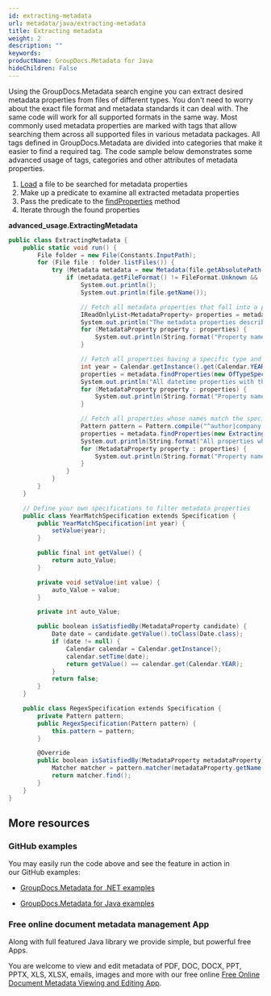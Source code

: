 ```yaml
---
id: extracting-metadata
url: metadata/java/extracting-metadata
title: Extracting metadata
weight: 2
description: ""
keywords: 
productName: GroupDocs.Metadata for Java
hideChildren: False
---
```

Using the GroupDocs.Metadata search engine you can extract desired metadata properties from files of different types. You don't need to worry about the exact file format and metadata standards it can deal with. The same code will work for all supported formats in the same way. Most commonly used metadata properties are marked with tags that allow searching them across all supported files in various metadata packages. All tags defined in GroupDocs.Metadata are divided into categories that make it easier to find a required tag. The code sample below demonstrates some advanced usage of tags, categories and other attributes of metadata properties.

1.  [Load](Extracting%2Bmetadata.html) a file to be searched for metadata properties
2.  Make up a predicate to examine all extracted metadata properties
3.  Pass the predicate to the [findProperties](https://apireference.groupdocs.com/metadata/java/com.groupdocs.metadata/Metadata#findProperties(com.groupdocs.metadata.search.Specification)) method
4.  Iterate through the found properties

**advanced\_usage.ExtractingMetadata**

```csharp
public class ExtractingMetadata {
    public static void run() {
        File folder = new File(Constants.InputPath);
        for (File file : folder.listFiles()) {
            try (Metadata metadata = new Metadata(file.getAbsolutePath())) {
                if (metadata.getFileFormat() != FileFormat.Unknown && !metadata.getDocumentInfo().isEncrypted()) {
                    System.out.println();
                    System.out.println(file.getName());

                    // Fetch all metadata properties that fall into a particular category
                    IReadOnlyList<MetadataProperty> properties = metadata.findProperties(new FallsIntoCategorySpecification(Tags.getContent()));
                    System.out.println("The metadata properties describing some characteristics of the file content: title, keywords, language, etc.");
                    for (MetadataProperty property : properties) {
                        System.out.println(String.format("Property name: %s, Property value: %s", property.getName(), property.getValue()));
                    }

                    // Fetch all properties having a specific type and value
                    int year = Calendar.getInstance().get(Calendar.YEAR);
                    properties = metadata.findProperties(new OfTypeSpecification(MetadataPropertyType.DateTime).and(new ExtractingMetadata().new YearMatchSpecification(year)));
                    System.out.println("All datetime properties with the year value equal to the current year");
                    for (MetadataProperty property : properties) {
                        System.out.println(String.format("Property name: %s, Property value: %s", property.getName(), property.getValue()));
                    }

                    // Fetch all properties whose names match the specified regex
                    Pattern pattern = Pattern.compile("^author|company|(.+date.*)$", Pattern.CASE_INSENSITIVE);
                    properties = metadata.findProperties(new ExtractingMetadata().new RegexSpecification(pattern));
                    System.out.println(String.format("All properties whose names match the following regex: %s", pattern.pattern()));
                    for (MetadataProperty property : properties) {
                        System.out.println(String.format("Property name: %s, Property value: %s", property.getName(), property.getValue()));
                    }
                }
            }
        }
    }

    // Define your own specifications to filter metadata properties
    public class YearMatchSpecification extends Specification {
        public YearMatchSpecification(int year) {
            setValue(year);
        }

        public final int getValue() {
            return auto_Value;
        }

        private void setValue(int value) {
            auto_Value = value;
        }

        private int auto_Value;

        public boolean isSatisfiedBy(MetadataProperty candidate) {
            Date date = candidate.getValue().toClass(Date.class);
            if (date != null) {
                Calendar calendar = Calendar.getInstance();
                calendar.setTime(date);
                return getValue() == calendar.get(Calendar.YEAR);
            }
            return false;
        }
    }

    public class RegexSpecification extends Specification {
        private Pattern pattern;
        public RegexSpecification(Pattern pattern) {
            this.pattern = pattern;
        }

        @Override
        public boolean isSatisfiedBy(MetadataProperty metadataProperty) {
            Matcher matcher = pattern.matcher(metadataProperty.getName());
            return matcher.find();
        }
    }
}
```

## More resources

### GitHub examples

You may easily run the code above and see the feature in action in our GitHub examples:

*   [GroupDocs.Metadata for .NET examples](https://github.com/groupdocs-metadata/GroupDocs.Metadata-for-.NET)
    
*   [GroupDocs.Metadata for Java examples](https://github.com/groupdocs-metadata/GroupDocs.Metadata-for-Java)
    

### Free online document metadata management App

Along with full featured Java library we provide simple, but powerful free Apps.

You are welcome to view and edit metadata of PDF, DOC, DOCX, PPT, PPTX, XLS, XLSX, emails, images and more with our free online [Free Online Document Metadata Viewing and Editing App](https://products.groupdocs.app/metadata).
